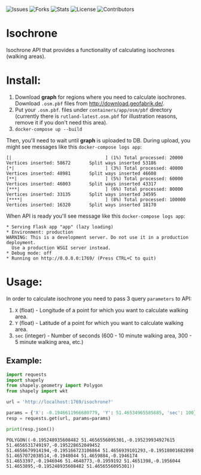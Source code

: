 ![Issues](https://img.shields.io/github/issues/punkerpunker/geofeat)
![Forks](https://img.shields.io/github/forks/punkerpunker/geofeat)
![Stats](https://img.shields.io/github/stars/punkerpunker/geofeat)
![License](https://img.shields.io/github/license/punkerpunker/geofeat)
![Contributors](https://img.shields.io/github/contributors/punkerpunker/geofeat)

# Isochrone
Isochrone API that provides a functionality of calculating isochrones (walking areas).

# Install:

1. Download **graph** for regions where you need to calculate isochrones. Download `.osm.pbf` files from http://download.geofabrik.de/. 
2. Put your `.osm.pbf`. files under `containers/app/osm/pbf` directory (currently there is `rutland-latest.osm.pbf` for illustration reasons, remove it if you don't need this area).
3. `docker-compose up --build`

Then, you'll need to wait until **graph** is uploaded to DB. During upload, you might see messages like this `docker-compose logs app`:

```
[|                                   ] (1%) Total processed: 20000        Vertices inserted: 58672       Split ways inserted 53186
[*|                                  ] (3%) Total processed: 40000        Vertices inserted: 48981       Split ways inserted 46608
[**|                                 ] (5%) Total processed: 60000        Vertices inserted: 46003       Split ways inserted 43317
[***|                                ] (6%) Total processed: 80000        Vertices inserted: 33135       Split ways inserted 34595
[****|                               ] (8%) Total processed: 100000       Vertices inserted: 16320       Split ways inserted 18170
```

When API is ready you'll see message like this `docker-compose logs app`:
```
* Serving Flask app "app" (lazy loading)
* Environment: production
WARNING: This is a development server. Do not use it in a production deployment.
  Use a production WSGI server instead.
* Debug mode: off
* Running on http://0.0.0.0:1769/ (Press CTRL+C to quit)
```

# Usage:

In order to calculate isochrone you need to pass 3 query `parameters` to API:

1. `X` (float) - Longitude of a point for which you want to calculate walking area. 
2. `Y` (float) - Latitude of a point for which you want to calculate walking area. 
3. `sec` (integer) - Number of seconds (600 - 10 minute walking area, 300 - 5 minute walking area, etc.) 

## Example:
```python
import requests
import shapely
from shapely.geometry import Polygon
from shapely import wkt

url = 'http://localhost:1769/isochrone?'

params = {'X': -0.1946611966680779, 'Y': 51.46534965585685, 'sec': 100}
resp = requests.get(url, params=params)

print(resp.json())
```
```
POLYGON((-0.195248935608482 51.4656556095301,-0.195239934927615 51.4656531749197,-0.195228652049452 51.4656679914194,-0.195166723106864 51.4656939101293,-0.19518001682898 51.4657072038514,-0.1948044 51.4659884,-0.1946174 51.4653397,-0.1946946 51.4648773,-0.1959192 51.4651398,-0.1956044 51.4653895,-0.195248935608482 51.4656556095301))
```
